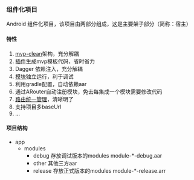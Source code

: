 ###  组件化项目

Android 组件化项目，该项目由两部分组成，这是主要架子部分（简称：宿主）

#### 特性
1. [mvp-clean](https://github.com/Leeii/mvp-clean-sdk)架构，充分解耦
2. [插件](https://github.com/Leeii/MVP-plugin-project)生成mvp模板代码，省时省力
3. Dagger 依赖注入，充分解耦
4. [模块](https://github.com/Leeii/LModuleProject)独立运行，利于调试
5. 利用gradle配置，自动依赖aar
6. 通过ARouter自动注册模块，免去每集成一个模块需要修改代码
7. [路由统一管理](https://github.com/Leeii/Router-Manager)，清晰明了
8. 支持项目多baseUrl
9. ...

#### 项目结构
- app
    - modules
        - debug 存放调试版本的modules module-*-debug.aar
        - other 其他三方aar
        - release 存放正式版本的modules module-*-release.arr
    
#### 
